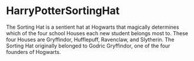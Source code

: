# HarryPotterSortingHat
The Sorting Hat is a sentient hat at Hogwarts that magically determines which of the four school Houses each new student belongs most to. These four Houses are Gryffindor, Hufflepuff, Ravenclaw, and Slytherin. The Sorting Hat originally belonged to Godric Gryffindor, one of the four founders of Hogwarts.


